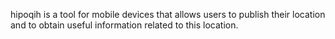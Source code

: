hipoqih is a tool for mobile devices that allows users to publish their location and to obtain useful information related to this location.